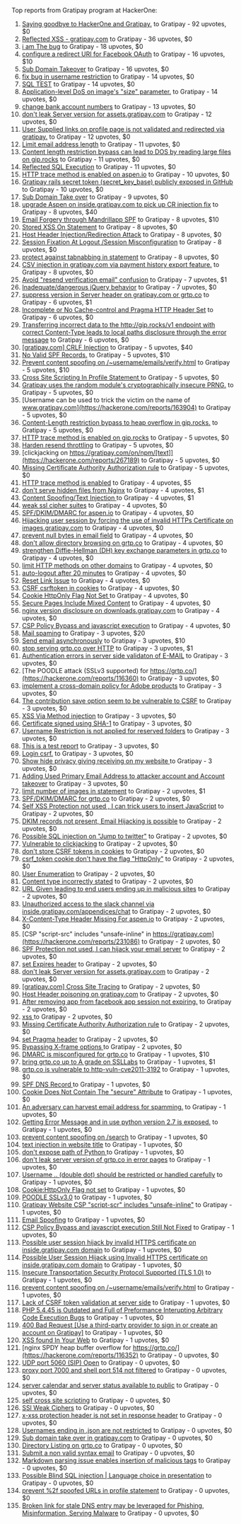 Top reports from Gratipay program at HackerOne:

1. [Saying goodbye to HackerOne and Gratipay.](https://hackerone.com/reports/286728) to Gratipay - 92 upvotes, $0
2. [Reflected XSS - gratipay.com](https://hackerone.com/reports/262852) to Gratipay - 36 upvotes, $0
3. [i am The bug](https://hackerone.com/reports/284807) to Gratipay - 18 upvotes, $0
4. [configure a redirect URI for Facebook OAuth](https://hackerone.com/reports/140432) to Gratipay - 16 upvotes, $10
5. [Sub Domain Takeover](https://hackerone.com/reports/221133) to Gratipay - 16 upvotes, $0
6. [fix bug in username restriction](https://hackerone.com/reports/128121) to Gratipay - 14 upvotes, $0
7. [SQL TEST](https://hackerone.com/reports/248037) to Gratipay - 14 upvotes, $0
8. [Application-level DoS on image's "size" parameter.](https://hackerone.com/reports/247700) to Gratipay - 14 upvotes, $0
9. [change bank account numbers](https://hackerone.com/reports/90805) to Gratipay - 13 upvotes, $0
10. [don't leak Server version for assets.gratipay.com](https://hackerone.com/reports/149710) to Gratipay - 12 upvotes, $0
11. [User Supplied links on profile page is not validated and redirected via gratipay.](https://hackerone.com/reports/151831) to Gratipay - 12 upvotes, $0
12. [Limit email address length](https://hackerone.com/reports/127995) to Gratipay - 11 upvotes, $0
13. [Content length restriction bypass can lead to DOS by reading large files on gip.rocks](https://hackerone.com/reports/203388) to Gratipay - 11 upvotes, $0
14. [Reflected SQL Execution](https://hackerone.com/reports/284811) to Gratipay - 11 upvotes, $0
15. [HTTP trace method is enabled on aspen.io](https://hackerone.com/reports/203409) to Gratipay - 10 upvotes, $0
16. [Gratipay rails secret token (secret_key_base) publicly exposed in GitHub](https://hackerone.com/reports/262620) to Gratipay - 10 upvotes, $0
17. [Sub Domain Take over](https://hackerone.com/reports/111078) to Gratipay - 9 upvotes, $0
18. [upgrade Aspen on inside.gratipay.com to pick up CR injection fix](https://hackerone.com/reports/143139) to Gratipay - 8 upvotes, $40
19. [Email Forgery through Mandrillapp SPF](https://hackerone.com/reports/117097) to Gratipay - 8 upvotes, $10
20. [Stored XSS On Statement](https://hackerone.com/reports/84740) to Gratipay - 8 upvotes, $0
21. [Host Header Injection/Redirection Attack](https://hackerone.com/reports/157465) to Gratipay - 8 upvotes, $0
22. [Session Fixation At Logout /Session Misconfiguration](https://hackerone.com/reports/193556) to Gratipay - 8 upvotes, $0
23. [protect against tabnabbing in statement](https://hackerone.com/reports/109161) to Gratipay - 8 upvotes, $0
24. [CSV injection in gratipay.com via payment history export feature.](https://hackerone.com/reports/219323) to Gratipay - 8 upvotes, $0
25. [Avoid "resend verification email" confusion](https://hackerone.com/reports/156542) to Gratipay - 7 upvotes, $1
26. [Inadequate/dangerous jQuery behavior](https://hackerone.com/reports/211149) to Gratipay - 7 upvotes, $0
27. [suppress version in Server header on gratipay.com or grtp.co](https://hackerone.com/reports/123742) to Gratipay - 6 upvotes, $1
28. [Incomplete or No Cache-control and Pragma HTTP Header Set](https://hackerone.com/reports/185833) to Gratipay - 6 upvotes, $0
29. [Transferring incorrect data to the http://gip.rocks/v1 endpoint with correct Content-Type leads to local paths disclosure through the error message](https://hackerone.com/reports/219601) to Gratipay - 6 upvotes, $0
30. [[gratipay.com] CRLF Injection](https://hackerone.com/reports/79552) to Gratipay - 5 upvotes, $40
31. [No Valid SPF Records.](https://hackerone.com/reports/116973) to Gratipay - 5 upvotes, $10
32. [Prevent content spoofing on /~username/emails/verify.html](https://hackerone.com/reports/117187) to Gratipay - 5 upvotes, $10
33. [Cross Site Scripting In Profile Statement ](https://hackerone.com/reports/162120) to Gratipay - 5 upvotes, $0
34. [Gratipay uses the random module's cryptographically insecure PRNG.](https://hackerone.com/reports/190373) to Gratipay - 5 upvotes, $0
35. [Username can be used to trick the victim on the name of www.gratipay.com](https://hackerone.com/reports/163904) to Gratipay - 5 upvotes, $0
36. [Content-Length restriction bypass to heap overflow in gip.rocks.](https://hackerone.com/reports/214449) to Gratipay - 5 upvotes, $0
37. [HTTP trace method is enabled on gip.rocks](https://hackerone.com/reports/203384) to Gratipay - 5 upvotes, $0
38. [Harden resend throttling](https://hackerone.com/reports/108645) to Gratipay - 5 upvotes, $0
39. [clickjacking on https://gratipay.com/on/npm/[text]](https://hackerone.com/reports/267189) to Gratipay - 5 upvotes, $0
40. [Missing Certificate Authority Authorization rule](https://hackerone.com/reports/261706) to Gratipay - 5 upvotes, $0
41. [HTTP trace method is enabled](https://hackerone.com/reports/109054) to Gratipay - 4 upvotes, $5
42. [don't serve hidden files from Nginx](https://hackerone.com/reports/120026) to Gratipay - 4 upvotes, $1
43. [Content Spoofing/Text Injection ](https://hackerone.com/reports/154921) to Gratipay - 4 upvotes, $1
44. [weak ssl cipher suites](https://hackerone.com/reports/76303) to Gratipay - 4 upvotes, $0
45. [SPF/DKIM/DMARC for aspen.io](https://hackerone.com/reports/117159) to Gratipay - 4 upvotes, $0
46. [Hijacking user session by forcing the use of  invalid HTTPs Certificate on images.gratipay.com](https://hackerone.com/reports/124976) to Gratipay - 4 upvotes, $0
47. [prevent null bytes in email field](https://hackerone.com/reports/150917) to Gratipay - 4 upvotes, $0
48. [don't allow directory browsing on grtp.co](https://hackerone.com/reports/151295) to Gratipay - 4 upvotes, $0
49. [strengthen Diffie-Hellman (DH) key exchange parameters in grtp.co](https://hackerone.com/reports/117458) to Gratipay - 4 upvotes, $0
50. [limit HTTP methods on other domains](https://hackerone.com/reports/117142) to Gratipay - 4 upvotes, $0
51. [auto-logout after 20 minutes](https://hackerone.com/reports/123897) to Gratipay - 4 upvotes, $0
52. [Reset Link Issue](https://hackerone.com/reports/161918) to Gratipay - 4 upvotes, $0
53. [CSRF csrftoken in cookies](https://hackerone.com/reports/174228) to Gratipay - 4 upvotes, $0
54. [Cookie HttpOnly Flag Not Set ](https://hackerone.com/reports/190194) to Gratipay - 4 upvotes, $0
55. [Secure Pages Include Mixed Content](https://hackerone.com/reports/185835) to Gratipay - 4 upvotes, $0
56. [nginx version disclosure on downloads.gratipay.com](https://hackerone.com/reports/157507) to Gratipay - 4 upvotes, $0
57. [CSP Policy Bypass and javascript execution](https://hackerone.com/reports/241192) to Gratipay - 4 upvotes, $0
58. [Mail spaming](https://hackerone.com/reports/87531) to Gratipay - 3 upvotes, $20
59. [Send email asynchronously](https://hackerone.com/reports/128856) to Gratipay - 3 upvotes, $10
60. [stop serving grtp.co over HTTP](https://hackerone.com/reports/117330) to Gratipay - 3 upvotes, $1
61. [Authentication errors in server side validaton of E-MAIL](https://hackerone.com/reports/80883) to Gratipay - 3 upvotes, $0
62. [The POODLE attack (SSLv3 supported) for https://grtp.co/](https://hackerone.com/reports/116360) to Gratipay - 3 upvotes, $0
63. [implement a cross-domain policy for Adobe products](https://hackerone.com/reports/90778) to Gratipay - 3 upvotes, $0
64. [The contribution save option seem to be vulnerable to CSRF](https://hackerone.com/reports/151827) to Gratipay - 3 upvotes, $0
65. [XSS Via Method injection](https://hackerone.com/reports/161621) to Gratipay - 3 upvotes, $0
66. [Certificate signed using SHA-1](https://hackerone.com/reports/190015) to Gratipay - 3 upvotes, $0
67. [Username Restriction is not applied for reserved folders](https://hackerone.com/reports/163949) to Gratipay - 3 upvotes, $0
68. [This is a test report](https://hackerone.com/reports/151165) to Gratipay - 3 upvotes, $0
69. [Login csrf.](https://hackerone.com/reports/117195) to Gratipay - 3 upvotes, $0
70. [Show hide privacy giving receiving on my website ](https://hackerone.com/reports/262088) to Gratipay - 3 upvotes, $0
71. [Adding Used Primary Email Address to attacker account and Account takeover](https://hackerone.com/reports/273647) to Gratipay - 3 upvotes, $0
72. [limit number of images in statement](https://hackerone.com/reports/117739) to Gratipay - 2 upvotes, $1
73. [SPF/DKIM/DMARC for grtp.co](https://hackerone.com/reports/117149) to Gratipay - 2 upvotes, $0
74. [Self XSS Protection not used , I can trick users to insert JavaScript](https://hackerone.com/reports/76307) to Gratipay - 2 upvotes, $0
75. [DKIM records not present, Email Hijacking is possible](https://hackerone.com/reports/84287) to Gratipay - 2 upvotes, $0
76. [Possible SQL injection on "Jump to twitter"](https://hackerone.com/reports/81701) to Gratipay - 2 upvotes, $0
77. [Vulnerable to clickjacking](https://hackerone.com/reports/123782) to Gratipay - 2 upvotes, $0
78. [don't store CSRF tokens in cookies](https://hackerone.com/reports/140377) to Gratipay - 2 upvotes, $0
79. [csrf_token cookie don't have the flag "HttpOnly"](https://hackerone.com/reports/123900) to Gratipay - 2 upvotes, $0
80. [User Enumeration](https://hackerone.com/reports/192986) to Gratipay - 2 upvotes, $0
81. [Content type incorrectly stated](https://hackerone.com/reports/190964) to Gratipay - 2 upvotes, $0
82. [URL Given leading to end users ending up in malicious sites](https://hackerone.com/reports/209821) to Gratipay - 2 upvotes, $0
83. [Unauthorized access to the slack channel via inside.gratipay.com/appendices/chat](https://hackerone.com/reports/226648) to Gratipay - 2 upvotes, $0
84. [X-Content-Type Header Missing For aspen.io](https://hackerone.com/reports/118033) to Gratipay - 2 upvotes, $0
85. [CSP "script-src" includes "unsafe-inline" in https://gratipay.com](https://hackerone.com/reports/231086) to Gratipay - 2 upvotes, $0
86. [SPF Protection not used, I can hijack your email server](https://hackerone.com/reports/93157) to Gratipay - 2 upvotes, $0
87. [set Expires header](https://hackerone.com/reports/145207) to Gratipay - 2 upvotes, $0
88. [don't leak Server version for assets.gratipay.com](https://hackerone.com/reports/151302) to Gratipay - 2 upvotes, $0
89. [[gratipay.com] Cross Site Tracing](https://hackerone.com/reports/152834) to Gratipay - 2 upvotes, $0
90. [Host Header poisoning on gratipay.com](https://hackerone.com/reports/158482) to Gratipay - 2 upvotes, $0
91. [After removing app from facebook app session not expiring.](https://hackerone.com/reports/129209) to Gratipay - 2 upvotes, $0
92. [xss ](https://hackerone.com/reports/262005) to Gratipay - 2 upvotes, $0
93. [Missing Certificate Authority Authorization rule](https://hackerone.com/reports/260928) to Gratipay - 2 upvotes, $0
94. [set Pragma header](https://hackerone.com/reports/145206) to Gratipay - 2 upvotes, $0
95. [Bypassing X-frame options ](https://hackerone.com/reports/283951) to Gratipay - 2 upvotes, $0
96. [DMARC is misconfigured for grtp.co](https://hackerone.com/reports/117325) to Gratipay - 1 upvotes, $10
97. [bring grtp.co up to A grade on SSLLabs](https://hackerone.com/reports/131065) to Gratipay - 1 upvotes, $1
98. [grtp.co is vulnerable to http-vuln-cve2011-3192](https://hackerone.com/reports/112687) to Gratipay - 1 upvotes, $0
99. [SPF DNS Record ](https://hackerone.com/reports/115275) to Gratipay - 1 upvotes, $0
100. [Cookie Does Not Contain The "secure" Attribute](https://hackerone.com/reports/123849) to Gratipay - 1 upvotes, $0
101. [An adversary can harvest email address for spamming.](https://hackerone.com/reports/128035) to Gratipay - 1 upvotes, $0
102. [Getting Error Message and in use python version 2.7 is exposed.](https://hackerone.com/reports/128041) to Gratipay - 1 upvotes, $0
103. [prevent content spoofing on /search](https://hackerone.com/reports/115284) to Gratipay - 1 upvotes, $0
104. [text injection in website title](https://hackerone.com/reports/128764) to Gratipay - 1 upvotes, $0
105. [don't expose path of Python ](https://hackerone.com/reports/138659) to Gratipay - 1 upvotes, $0
106. [don't leak server version of grtp.co in error pages](https://hackerone.com/reports/136720) to Gratipay - 1 upvotes, $0
107. [Username .. (double dot) should be restricted or handled carefully](https://hackerone.com/reports/152477) to Gratipay - 1 upvotes, $0
108. [Cookie:HttpOnly Flag not set](https://hackerone.com/reports/157563) to Gratipay - 1 upvotes, $0
109. [POODLE SSLv3.0](https://hackerone.com/reports/219499) to Gratipay - 1 upvotes, $0
110. [Gratipay Website CSP "script-scr" includes "unsafe-inline"](https://hackerone.com/reports/231510) to Gratipay - 1 upvotes, $0
111. [Email Spoofing](https://hackerone.com/reports/240987) to Gratipay - 1 upvotes, $0
112. [CSP Policy Bypass and javascript execution Still Not Fixed](https://hackerone.com/reports/241341) to Gratipay - 1 upvotes, $0
113. [Possible user session hijack by invalid HTTPS certificate on inside.gratipay.com domain](https://hackerone.com/reports/241892) to Gratipay - 1 upvotes, $0
114. [Possible User Session Hijack using Invalid HTTPS certificate on inside.gratipay.com domain](https://hackerone.com/reports/242622) to Gratipay - 1 upvotes, $0
115. [Insecure Transportation Security Protocol Supported (TLS 1.0)](https://hackerone.com/reports/163812) to Gratipay - 1 upvotes, $0
116. [prevent content spoofing on /~username/emails/verify.html](https://hackerone.com/reports/126010) to Gratipay - 1 upvotes, $0
117. [Lack of CSRF token validation at server side](https://hackerone.com/reports/163815) to Gratipay - 1 upvotes, $0
118. [PHP 5.4.45 is Outdated and Full of Preformance Interupting Arbitrary Code Execution Bugs](https://hackerone.com/reports/131452) to Gratipay - 1 upvotes, $0
119. [400 Bad Request [Use a third-party provider to sign in or create an account on Gratipay]](https://hackerone.com/reports/267212) to Gratipay - 1 upvotes, $0
120. [XSS found In Your Web](https://hackerone.com/reports/164922) to Gratipay - 1 upvotes, $0
121. [nginx SPDY heap buffer overflow for https://grtp.co/](https://hackerone.com/reports/116352) to Gratipay - 0 upvotes, $0
122. [UDP port 5060 (SIP) Open](https://hackerone.com/reports/116774) to Gratipay - 0 upvotes, $0
123. [proxy port 7000 and shell port 514 not filtered](https://hackerone.com/reports/116618) to Gratipay - 0 upvotes, $0
124. [server calendar and server status available to public](https://hackerone.com/reports/116621) to Gratipay - 0 upvotes, $0
125. [self cross site scripting](https://hackerone.com/reports/245762) to Gratipay - 0 upvotes, $0
126. [SSl Weak Ciphers](https://hackerone.com/reports/244070) to Gratipay - 0 upvotes, $0
127. [x-xss protection header is not set in response header](https://hackerone.com/reports/162336) to Gratipay - 0 upvotes, $0
128. [Usernames ending in .json are not restricted](https://hackerone.com/reports/161935) to Gratipay - 0 upvotes, $0
129. [Sub domain take over in gratipay.com](https://hackerone.com/reports/257331) to Gratipay - 0 upvotes, $0
130. [Directory Listing on grtp.co](https://hackerone.com/reports/109116) to Gratipay - 0 upvotes, $0
131. [Submit a non valid syntax email](https://hackerone.com/reports/131053) to Gratipay - 0 upvotes, $0
132. [Markdown parsing issue enables insertion of malicious tags](https://hackerone.com/reports/116512) to Gratipay - 0 upvotes, $0
133. [Possible Blind SQL injection | Language choice in presentation](https://hackerone.com/reports/131047) to Gratipay - 0 upvotes, $0
134. [prevent %2f spoofed URLs in profile statement](https://hackerone.com/reports/128910) to Gratipay - 0 upvotes, $0
135. [Broken link for stale DNS entry may be leveraged for Phishing, Misinformation, Serving Malware](https://hackerone.com/reports/279351) to Gratipay - 0 upvotes, $0
